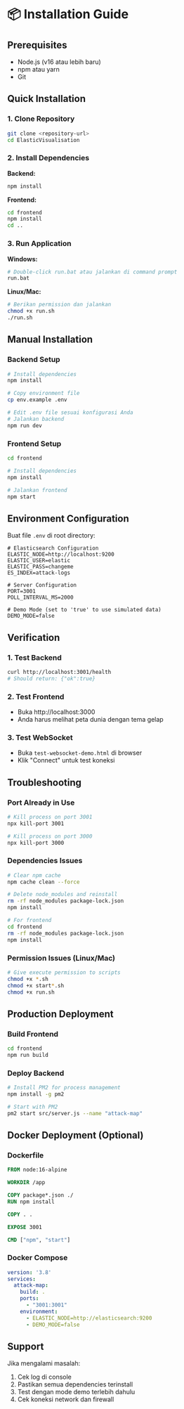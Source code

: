 # 📦 Installation Guide

## Prerequisites

- Node.js (v16 atau lebih baru)
- npm atau yarn
- Git

## Quick Installation

### 1. Clone Repository
```bash
git clone <repository-url>
cd ElasticVisualisation
```

### 2. Install Dependencies

**Backend:**
```bash
npm install
```

**Frontend:**
```bash
cd frontend
npm install
cd ..
```

### 3. Run Application

**Windows:**
```bash
# Double-click run.bat atau jalankan di command prompt
run.bat
```

**Linux/Mac:**
```bash
# Berikan permission dan jalankan
chmod +x run.sh
./run.sh
```

## Manual Installation

### Backend Setup
```bash
# Install dependencies
npm install

# Copy environment file
cp env.example .env

# Edit .env file sesuai konfigurasi Anda
# Jalankan backend
npm run dev
```

### Frontend Setup
```bash
cd frontend

# Install dependencies
npm install

# Jalankan frontend
npm start
```

## Environment Configuration

Buat file `.env` di root directory:

```env
# Elasticsearch Configuration
ELASTIC_NODE=http://localhost:9200
ELASTIC_USER=elastic
ELASTIC_PASS=changeme
ES_INDEX=attack-logs

# Server Configuration
PORT=3001
POLL_INTERVAL_MS=2000

# Demo Mode (set to 'true' to use simulated data)
DEMO_MODE=false
```

## Verification

### 1. Test Backend
```bash
curl http://localhost:3001/health
# Should return: {"ok":true}
```

### 2. Test Frontend
- Buka http://localhost:3000
- Anda harus melihat peta dunia dengan tema gelap

### 3. Test WebSocket
- Buka `test-websocket-demo.html` di browser
- Klik "Connect" untuk test koneksi

## Troubleshooting

### Port Already in Use
```bash
# Kill process on port 3001
npx kill-port 3001

# Kill process on port 3000
npx kill-port 3000
```

### Dependencies Issues
```bash
# Clear npm cache
npm cache clean --force

# Delete node_modules and reinstall
rm -rf node_modules package-lock.json
npm install

# For frontend
cd frontend
rm -rf node_modules package-lock.json
npm install
```

### Permission Issues (Linux/Mac)
```bash
# Give execute permission to scripts
chmod +x *.sh
chmod +x start*.sh
chmod +x run.sh
```

## Production Deployment

### Build Frontend
```bash
cd frontend
npm run build
```

### Deploy Backend
```bash
# Install PM2 for process management
npm install -g pm2

# Start with PM2
pm2 start src/server.js --name "attack-map"
```

## Docker Deployment (Optional)

### Dockerfile
```dockerfile
FROM node:16-alpine

WORKDIR /app

COPY package*.json ./
RUN npm install

COPY . .

EXPOSE 3001

CMD ["npm", "start"]
```

### Docker Compose
```yaml
version: '3.8'
services:
  attack-map:
    build: .
    ports:
      - "3001:3001"
    environment:
      - ELASTIC_NODE=http://elasticsearch:9200
      - DEMO_MODE=false
```

## Support

Jika mengalami masalah:
1. Cek log di console
2. Pastikan semua dependencies terinstall
3. Test dengan mode demo terlebih dahulu
4. Cek koneksi network dan firewall

